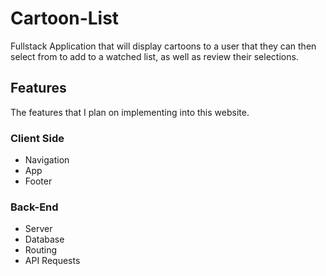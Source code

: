 # Cartoon-List
Fullstack Application that will display cartoons to a user that they can then select from to add to a watched list, as well as review their selections.

## Features
The features that I plan on implementing into this website.
### Client Side
* Navigation
* App
* Footer

### Back-End
* Server
* Database
* Routing
* API Requests
